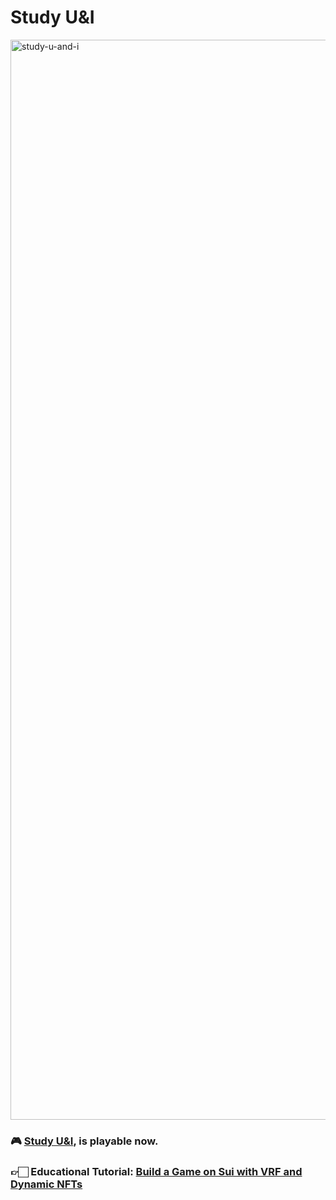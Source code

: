 # Study U&I
<img width="1728" alt="study-u-and-i" src="https://github.com/welldonestudio/study_u_and_I/assets/49579003/e35b0c99-7d51-4190-80cc-069791b1fa5c">

### 🎮 [Study U&I](https://docs.welldonestudio.io/tutorials/sui-game/game), is playable now.

### 👉🏻 Educational Tutorial: [Build a Game on Sui with VRF and Dynamic NFTs](https://docs.welldonestudio.io/tutorials/sui-game/)
